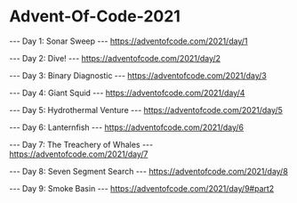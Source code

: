 # Advent-Of-Code-2021

--- Day 1: Sonar Sweep ---
https://adventofcode.com/2021/day/1

--- Day 2: Dive! ---
https://adventofcode.com/2021/day/2

--- Day 3: Binary Diagnostic ---
https://adventofcode.com/2021/day/3

--- Day 4: Giant Squid ---
https://adventofcode.com/2021/day/4

--- Day 5: Hydrothermal Venture ---
https://adventofcode.com/2021/day/5

--- Day 6: Lanternfish ---
https://adventofcode.com/2021/day/6

--- Day 7: The Treachery of Whales ---
https://adventofcode.com/2021/day/7

--- Day 8: Seven Segment Search ---
https://adventofcode.com/2021/day/8

--- Day 9: Smoke Basin ---
https://adventofcode.com/2021/day/9#part2
